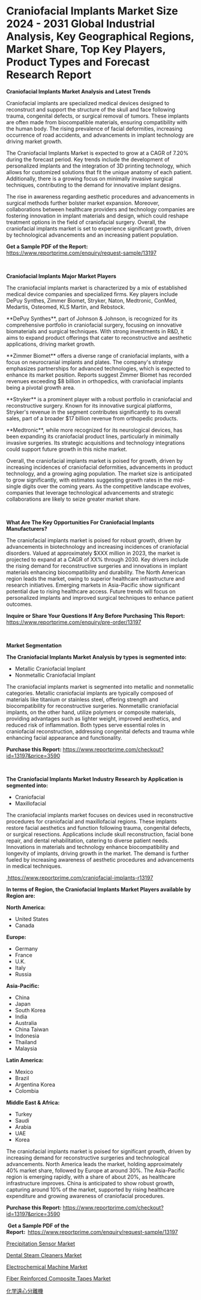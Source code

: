 <p><h1>Craniofacial Implants Market Size 2024 - 2031 Global Industrial Analysis, Key Geographical Regions, Market Share, Top Key Players, Product Types and Forecast Research Report</h1></p><p><strong>Craniofacial Implants Market Analysis and Latest Trends</strong></p>
<p><p>Craniofacial implants are specialized medical devices designed to reconstruct and support the structure of the skull and face following trauma, congenital defects, or surgical removal of tumors. These implants are often made from biocompatible materials, ensuring compatibility with the human body. The rising prevalence of facial deformities, increasing occurrence of road accidents, and advancements in implant technology are driving market growth.</p><p>The Craniofacial Implants Market is expected to grow at a CAGR of 7.20% during the forecast period. Key trends include the development of personalized implants and the integration of 3D printing technology, which allows for customized solutions that fit the unique anatomy of each patient. Additionally, there is a growing focus on minimally invasive surgical techniques, contributing to the demand for innovative implant designs. </p><p>The rise in awareness regarding aesthetic procedures and advancements in surgical methods further bolster market expansion. Moreover, collaborations between healthcare providers and technology companies are fostering innovation in implant materials and design, which could reshape treatment options in the field of craniofacial surgery. Overall, the craniofacial implants market is set to experience significant growth, driven by technological advancements and an increasing patient population.</p></p>
<p><strong>Get a Sample PDF of the Report:&nbsp;</strong> <a href="https://www.reportprime.com/enquiry/request-sample/13197">https://www.reportprime.com/enquiry/request-sample/13197</a></p>
<p>&nbsp;</p>
<p><strong>Craniofacial Implants Major Market Players</strong></p>
<p><p>The craniofacial implants market is characterized by a mix of established medical device companies and specialized firms. Key players include DePuy Synthes, Zimmer Biomet, Stryker, Naton, Medtronic, ConMed, Medartis, Osteomed, KLS Martin, and Rebstock.</p><p>**DePuy Synthes**, part of Johnson & Johnson, is recognized for its comprehensive portfolio in craniofacial surgery, focusing on innovative biomaterials and surgical techniques. With strong investments in R&D, it aims to expand product offerings that cater to reconstructive and aesthetic applications, driving market growth.</p><p>**Zimmer Biomet** offers a diverse range of craniofacial implants, with a focus on neurocranial implants and plates. The company's strategy emphasizes partnerships for advanced technologies, which is expected to enhance its market position. Reports suggest Zimmer Biomet has recorded revenues exceeding $8 billion in orthopedics, with craniofacial implants being a pivotal growth area.</p><p>**Stryker** is a prominent player with a robust portfolio in craniofacial and reconstructive surgery. Known for its innovative surgical platforms, Stryker's revenue in the segment contributes significantly to its overall sales, part of a broader $17 billion revenue from orthopedic products.</p><p>**Medtronic**, while more recognized for its neurological devices, has been expanding its craniofacial product lines, particularly in minimally invasive surgeries. Its strategic acquisitions and technology integrations could support future growth in this niche market.</p><p>Overall, the craniofacial implants market is poised for growth, driven by increasing incidences of craniofacial deformities, advancements in product technology, and a growing aging population. The market size is anticipated to grow significantly, with estimates suggesting growth rates in the mid-single digits over the coming years. As the competitive landscape evolves, companies that leverage technological advancements and strategic collaborations are likely to seize greater market share.</p></p>
<p>&nbsp;</p>
<p><strong>What Are The Key Opportunities For Craniofacial Implants Manufacturers?</strong></p>
<p><p>The craniofacial implants market is poised for robust growth, driven by advancements in biotechnology and increasing incidences of craniofacial disorders. Valued at approximately $XXX million in 2023, the market is projected to expand at a CAGR of XX% through 2030. Key drivers include the rising demand for reconstructive surgeries and innovations in implant materials enhancing biocompatibility and durability. The North American region leads the market, owing to superior healthcare infrastructure and research initiatives. Emerging markets in Asia-Pacific show significant potential due to rising healthcare access. Future trends will focus on personalized implants and improved surgical techniques to enhance patient outcomes.</p></p>
<p><strong>Inquire or Share Your Questions If Any Before Purchasing This Report:</strong> <a href="https://www.reportprime.com/enquiry/pre-order/13197">https://www.reportprime.com/enquiry/pre-order/13197</a></p>
<p>&nbsp;</p>
<p><strong>Market Segmentation</strong></p>
<p><strong>The Craniofacial Implants Market Analysis by types is segmented into:</strong></p>
<p><ul><li>Metallic Craniofacial Implant</li><li>Nonmetallic Craniofacial Implant</li></ul></p>
<p><p>The craniofacial implants market is segmented into metallic and nonmetallic categories. Metallic craniofacial implants are typically composed of materials like titanium or stainless steel, offering strength and biocompatibility for reconstructive surgeries. Nonmetallic craniofacial implants, on the other hand, utilize polymers or composite materials, providing advantages such as lighter weight, improved aesthetics, and reduced risk of inflammation. Both types serve essential roles in craniofacial reconstruction, addressing congenital defects and trauma while enhancing facial appearance and functionality.</p></p>
<p><strong>Purchase this Report:&nbsp;</strong><a href="https://www.reportprime.com/checkout?id=13197&price=3590">https://www.reportprime.com/checkout?id=13197&price=3590</a></p>
<p>&nbsp;</p>
<p><strong>The Craniofacial Implants Market Industry Research by Application is segmented into:</strong></p>
<p><ul><li>Craniofacial</li><li>Maxillofacial</li></ul></p>
<p><p>The craniofacial implants market focuses on devices used in reconstructive procedures for craniofacial and maxillofacial regions. These implants restore facial aesthetics and function following trauma, congenital defects, or surgical resections. Applications include skull reconstruction, facial bone repair, and dental rehabilitation, catering to diverse patient needs. Innovations in materials and technology enhance biocompatibility and longevity of implants, driving growth in the market. The demand is further fueled by increasing awareness of aesthetic procedures and advancements in medical techniques.</p></p>
<p><a href="https://www.reportprime.com/craniofacial-implants-r13197">&nbsp;https://www.reportprime.com/craniofacial-implants-r13197</a></p>
<p><strong>In terms of Region, the Craniofacial Implants Market Players available by Region are:</strong></p>
<p>
    <p> <strong> North America: </strong>
        <ul>
            <li>United States</li>
            <li>Canada</li>
        </ul>
        </p> 
    <p> <strong> Europe: </strong>
        <ul>
            <li>Germany</li>
            <li>France</li>
            <li>U.K.</li>
            <li>Italy</li>
            <li>Russia</li>
        </ul>
        </p> 
    <p> <strong> Asia-Pacific: </strong>
        <ul>
            <li>China</li>
            <li>Japan</li>
            <li>South Korea</li>
            <li>India</li>
            <li>Australia</li>
            <li>China Taiwan</li>
            <li>Indonesia</li>
            <li>Thailand</li>
            <li>Malaysia</li>
        </ul>
        </p> 
    <p> <strong> Latin America: </strong>
        <ul>
            <li>Mexico</li>
            <li>Brazil</li>
            <li>Argentina Korea</li>
            <li>Colombia</li>
        </ul>
        </p> 
    <p> <strong> Middle East & Africa: </strong>
        <ul>
            <li>Turkey</li>
            <li>Saudi</li>
            <li>Arabia</li>
            <li>UAE</li>
            <li>Korea</li>
        </ul>
    </p>
    </p>
<p><p>The craniofacial implants market is poised for significant growth, driven by increasing demand for reconstructive surgeries and technological advancements. North America leads the market, holding approximately 40% market share, followed by Europe at around 30%. The Asia-Pacific region is emerging rapidly, with a share of about 20%, as healthcare infrastructure improves. China is anticipated to show robust growth, capturing around 10% of the market, supported by rising healthcare expenditure and growing awareness of craniofacial procedures.</p></p>
<p><strong>Purchase this Report: </strong><a href="https://www.reportprime.com/checkout?id=13197&price=3590">https://www.reportprime.com/checkout?id=13197&price=3590</a></p>
<p>&nbsp;<strong>Get a Sample PDF of the Report:&nbsp;&nbsp;</strong><a href="https://www.reportprime.com/enquiry/request-sample/13197">https://www.reportprime.com/enquiry/request-sample/13197</a></p>
<p><strong></strong></p>
<p><p><a href="https://medium.com/@benjamin.kelly9076/global-precipitation-sensor-market-size-is-expected-to-reach-at-a-cagr-of-13-and-this-report-4287287c428d">Precipitation Sensor Market</a></p><p><a href="https://github.com/nathandecarvalho/Market-Research-Report-List-5/blob/main/dental-steam-cleaners-market.md">Dental Steam Cleaners Market</a></p><p><a href="https://medium.com/@benjamin.kelly9076/electrochemical-machine-market-outlook-and-forecast-from-2024-to-2031-01fef60544e8">Electrochemical Machine Market</a></p><p><a href="https://issuu.com/reportprime-2/docs/fiber-reinforced-composite-tapes-ma_c854aafdf73fb8">Fiber Reinforced Composite Tapes Market</a></p><p><a href="https://medium.com/@scotttyesha/%E5%8C%96%E5%AD%A6%E9%81%A0%E5%BF%83%E5%88%86%E9%9B%A2%E6%A9%9F%E3%81%AE%E5%B8%82%E5%A0%B4%E3%82%B7%E3%82%A7%E3%82%A2%E3%81%A8%E6%96%B0%E3%81%97%E3%81%84%E3%83%88%E3%83%AC%E3%83%B3%E3%83%89%E5%88%86%E6%9E%90-%E3%82%BF%E3%82%A4%E3%83%97-%E3%82%A2%E3%83%97%E3%83%AA%E3%82%B1%E3%83%BC%E3%82%B7%E3%83%A7%E3%83%B3-%E6%9C%80%E7%B5%82%E7%94%A8%E9%80%94%E5%88%A5%E3%81%8A%E3%82%88%E3%81%B32024%E5%B9%B4%E3%81%8B%E3%82%892031%E5%B9%B4%E3%81%BE%E3%81%A7%E3%81%AE%E4%BA%88%E6%B8%AC-cc743032e41b">化学遠心分離機</a></p></p>
